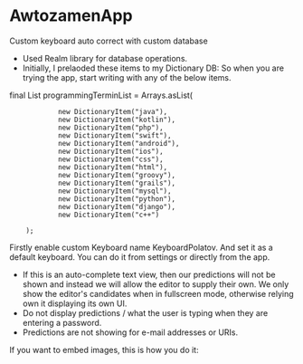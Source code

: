 # AwtozamenApp
Custom keyboard auto correct with custom database

 - Used Realm library for database operations.
 - Initially, I prelaoded these items to my Dictionary DB:
 So when you are trying the app, start writing with any of the below items.
 
 
 final List<DictionaryItem> programmingTerminList = Arrays.asList(
 
                new DictionaryItem("java"),                
                new DictionaryItem("kotlin"),                
                new DictionaryItem("php"),                
                new DictionaryItem("swift"),                
                new DictionaryItem("android"),                
                new DictionaryItem("ios"),                
                new DictionaryItem("css"),                
                new DictionaryItem("html"),                
                new DictionaryItem("groovy"),                
                new DictionaryItem("grails"),                
                new DictionaryItem("mysql"),                
                new DictionaryItem("python"),                
                new DictionaryItem("django"),                
                new DictionaryItem("c++")
                
        );
        
Firstly enable custom Keyboard name KeyboardPolatov. And set it as a default keyboard. You can do it from settings or directly from the app.

- If this is an auto-complete text view, then our predictions will not be shown and instead we will allow the editor to supply their own.  We only show the editor's candidates when in fullscreen mode, otherwise relying own it displaying its own UI.
- Do not display predictions / what the user is typing when they are entering a password.
- Predictions are not showing for e-mail addresses or URIs.

If you want to embed images, this is how you do it:





